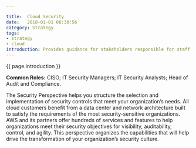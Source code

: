 ```yaml
---

title:  Cloud Security
date:   2018-01-01 08:30:56
category: Strategy
tags:
- strategy
- cloud
introduction: Provides guidance for stakeholders responsible for staff skills and organizational processes necessary to ensure that the workloads deployed or developed in the cloud align to the organization’s security control, resiliency, and compliance requirements.
---
```

{{ page.introduction }} 

**Common Roles:** CISO; IT Security Managers; IT Security Analysts; Head of Audit and Compliance.

The Security Perspective helps you structure the
selection and implementation of security controls that meet your organization’s
needs. All cloud customers benefit from a data center and network architecture
built to satisfy the requirements of the most security-sensitive organizations.
AWS and its partners offer hundreds of services and features to help
organizations meet their security objectives for visibility, auditability, control,
and agility.
This perspective organizes the capabilities that will help drive the
transformation of your organization’s security culture.
